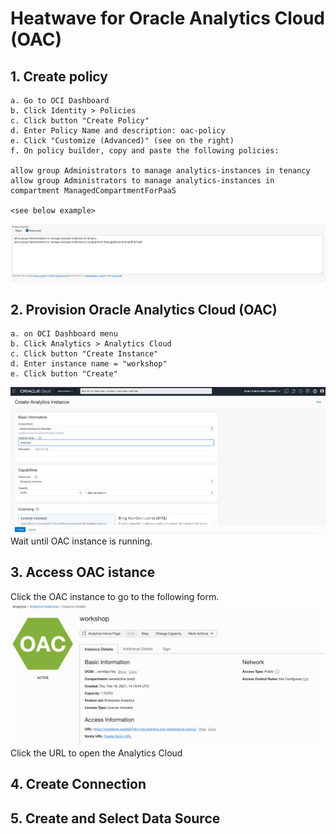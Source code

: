 # Heatwave for Oracle Analytics Cloud (OAC)
## 1. Create policy
```
a. Go to OCI Dashboard
b. Click Identity > Policies
c. Click button "Create Policy"
d. Enter Policy Name and description: oac-policy
e. Click "Customize (Advanced)" (see on the right)
f. On policy builder, copy and paste the following policies:

allow group Administrators to manage analytics-instances in tenancy
allow group Administrators to manage analytics-instances in compartment ManagedCompartmentForPaaS

<see below example>
```
![Image of picture1](https://github.com/tripplea-sg/MySQL_Heatwave_Workshop/blob/main/Lab-7/Screenshot%202021-02-18%20at%2010.20.56%20PM.png)
## 2. Provision Oracle Analytics Cloud (OAC)
```
a. on OCI Dashboard menu
b. Click Analytics > Analytics Cloud
c. Click button "Create Instance"
d. Enter instance name = "workshop"
e. Click button "Create"
```
![Image of picture1](https://github.com/tripplea-sg/MySQL_Heatwave_Workshop/blob/main/Lab-7/Screenshot%202021-02-18%20at%208.47.45%20PM.png)
Wait until OAC instance is running.
## 3. Access OAC istance
Click the OAC instance to go to the following form.
![Image of picture1](https://github.com/tripplea-sg/MySQL_Heatwave_Workshop/blob/main/Lab-7/Screenshot%202021-02-18%20at%2010.45.17%20PM.png)
Click the URL to open the Analytics Cloud
## 4. Create Connection

## 5. Create and Select Data Source




